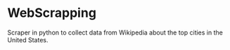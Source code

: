 # WebScrapping
Scraper in python to collect data from Wikipedia about the top cities in the United States.
